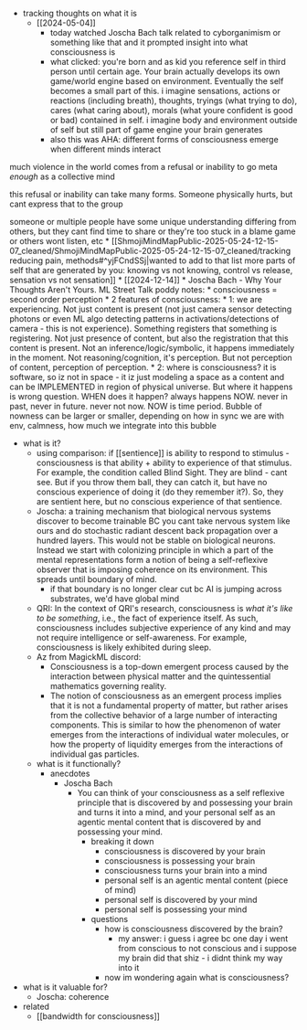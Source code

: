   * tracking thoughts on what it is
    * [[2024-05-04]]
      * today watched Joscha Bach talk related to cyborganimism or something like that and it prompted insight into what consciousness is
      * what clicked: you're born and as kid you reference self in third person until certain age. Your brain actually develops its own game/world engine based on environment. Eventually the self becomes a small part of this. i imagine sensations, actions or reactions (including breath), thoughts, tryings (what trying to do), cares (what caring about), morals (what youre confident is good or bad) contained in self. i imagine body and environment outside of self but still part of game engine your brain generates
      * also this was AHA: different forms of consciousness emerge when different minds interact

much violence in the world comes from a refusal or inability to go meta *enough* as a collective mind

this refusal or inability can take many forms. Someone physically hurts, but cant express that to the group

someone or multiple people have some unique understanding differing from others, but they cant find time to share or they're too stuck in a blame game or others wont listen, etc
      * [[ShmojiMindMapPublic-2025-05-24-12-15-07_cleaned/ShmojiMindMapPublic-2025-05-24-12-15-07_cleaned/tracking reducing pain, methods#^yjFCndSSj|wanted to add to that list more parts of self that are generated by you: knowing vs not knowing, control vs release, sensation vs not sensation]]
    * [[2024-12-14]]
      * Joscha Bach - Why Your Thoughts Aren't Yours. ML Street Talk poddy notes:
      * consciousness = second order perception
      * 2 features of consciousness:
        * 1: we are experiencing. Not just content is present (not just camera sensor detecting photons or even ML algo detecting patterns in activations/detections of camera - this is not experience). Something registers that something is registering. Not just presence of content, but also the registration that this content is present. Not an inference/logic/symbolic, it happens immediately in the moment. Not reasoning/cognition, it's perception. But not perception of content, perception of perception.
        * 2: where is consciousness? it is software, so iz not in space - it iz just modeling a space as a content and can be IMPLEMENTED in region of physical universe. But where it happens is wrong question. WHEN does it happen? always happens NOW. never in past, never in future. never not now. NOW is time period. Bubble of nowness can be larger or smaller, depending on how in sync we are with env, calmness, how much we integrate into this bubble

  * what is it?
    * using comparison: if [[sentience]] is ability to respond to stimulus - consciousness is that ability + ability to experience of that stimulus. For example, the condition called Blind Sight. They are blind - cant see. But if you throw them ball, they can catch it, but have no conscious experience of doing it (do they remember it?). So, they are sentient here, but no conscious experience of that sentience.
    * Joscha: a training mechanism that biological nervous systems discover to become trainable BC you cant take nervous system like ours and do stochastic radiant descent back propagation over a hundred layers. This would not be stable on biological neurons. Instead we start with colonizing principle in which a part of the mental representations form a notion of being a self-reflexive observer that is imposing coherence on its environment. This spreads until boundary of mind.
      * if that boundary is no longer clear cut bc AI is jumping across substrates, we'd have global mind
    * QRI: In the context of QRI's research, consciousness is *what it's like to be something*, i.e., the fact of experience itself. As such, consciousness includes subjective experience of any kind and may not require intelligence or self-awareness. For example, consciousness is likely exhibited during sleep.
    * Az from MagickML discord:
      * Consciousness is a top-down emergent process caused by the interaction between physical matter and the quintessential mathematics governing reality.
      * The notion of consciousness as an emergent process implies that it is not a fundamental property of matter, but rather arises from the collective behavior of a large number of interacting components. This is similar to how the phenomenon of water emerges from the interactions of individual water molecules, or how the property of liquidity emerges from the interactions of individual gas particles.
    * what is it functionally?
      * anecdotes
        * Joscha Bach
          * You can think of your consciousness as a self reflexive principle that is discovered by and possessing your brain and turns it into a mind, and your personal self as an agentic mental content that is discovered by and possessing your mind.
            * breaking it down
              * consciousness is discovered by your brain
              * consciousness is possessing your brain
              * consciousness turns your brain into a mind
              * personal self is an agentic mental content (piece of mind)
              * personal self is discovered by your mind
              * personal self is possessing your mind
            * questions
              * how is consciousness discovered by the brain?
                * my answer: i guess i agree bc one day i went from conscious to not conscious and i suppose my brain did that shiz - i didnt think my way into it
              * now im wondering again what is consciousness?
  * what is it valuable for?
    * Joscha: coherence
  * related
    * [[bandwidth for consciousness]]